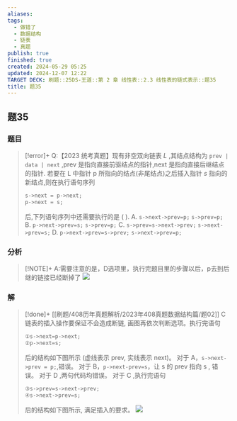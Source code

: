 ```yaml
---
aliases: 
tags:
  - 做错了
  - 数据结构
  - 链表
  - 真题
publish: true
finished: true
created: 2024-05-29 05:25
updated: 2024-12-07 12:22
TARGET DECK: 刷题::25DS-王道::第 2 章 线性表::2.3 线性表的链式表示::题35
title: 题35
---
```

## 题35
### 题目
> [!error]+
> Q:【2023 统考真题】现有非空双向链表 $L$ ,其结点结构为 `prev | data | next` ,prev 是指向直接前驱结点的指针,next 是指向直接后继结点的指针. 若要在 $\mathrm{L}$ 中指针 $\mathrm{p}$ 所指向的结点(非尾结点)之后插入指针 $s$ 指向的新结点,则在执行语句序列
> ```cpp
> s->next = p->next;
> p->next = s;
> ```
> 后,下列语句序列中还需要执行的是 ( ).
> A. `s->next->prev=p;` `s->prev=p;`
> B. `p->next->prev=s;` `s->prev=p;`
> C. `s->prev=s->next->prev;` `s->next->prev=s;`
> D. `p->next->prev=s->prev;` `s->next->prev=p;`
### 分析
> [!NOTE]+
> A:需要注意的是，D选项里，执行完题目里的步骤以后，p去到后继的链接已经断掉了
> ![](https://img.hwenyi.live/202408250224850.webp)
### 解
> [!done]+
> [[刷题/408历年真题解析/2023年408真题数据结构篇/题02]]
> C
> 链表的插入操作要保证不会造成断链, 画图再依次判断选项。执行完语句 
> ```cpp
> ①s->next=p->next;
> ②p->next=s;
> ```
> 后的结构如下图所示 (虚线表示 prev, 实线表示 next)。
> 对于 A，`s->next->prev = p;`,错误。
> 对于 B，`p->next-prev=s`，让 $\mathrm{s}$ 的 prev 指向 $\mathrm{s}$ , 错误。
> 对于 $\mathrm{D}$ ,两句代码均错误。
> 对于 $\mathrm{C}$ ,执行完语句 
> ```cpp
> ③s->prev=s->next->prev;
> ④s->next->prev=s;
> ```
> 后的结构如下图所示, 满足插入的要求。
> ![](https://img.hwenyi.live/202412072021050.webp)
<!--ID: 1725344114167-->